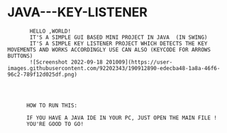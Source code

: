 # JAVA---KEY-LISTENER 
           HELLO ,WORLD!
           IT'S A SIMPLE GUI BASED MINI PROJECT IN JAVA  (IN SWING)
           IT'S A SIMPLE KEY LISTENER PROJECT WHICH DETECTS THE KEY MOVEMENTS AND WORKS ACCORDINGLY USE CAN ALSO (KEYCODE FOR ARROWS BUTTONS)
           ![Screenshot 2022-09-18 201009](https://user-images.githubusercontent.com/92202343/190912890-edecba48-1a8a-46f6-96c2-789f12d025df.png)


              
              
          HOW TO RUN THIS:
         
          IF YOU HAVE A JAVA IDE IN YOUR PC, JUST OPEN THE MAIN FILE ! 
          YOU'RE GOOD TO GO!
